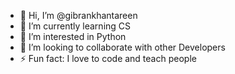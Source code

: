 - 👋 Hi, I’m @gibrankhantareen
- 🌱 I’m currently learning CS
- 👀 I’m interested in Python
- 👯 I’m looking to collaborate with other Developers
- ⚡ Fun fact: I love to code and teach people

<!---
gibrankhantareen/gibrankhantareen is a ✨ special ✨ repository because its `README.md` (this file) appears on your GitHub profile.
You can click the Preview link to take a look at your changes.
--->
